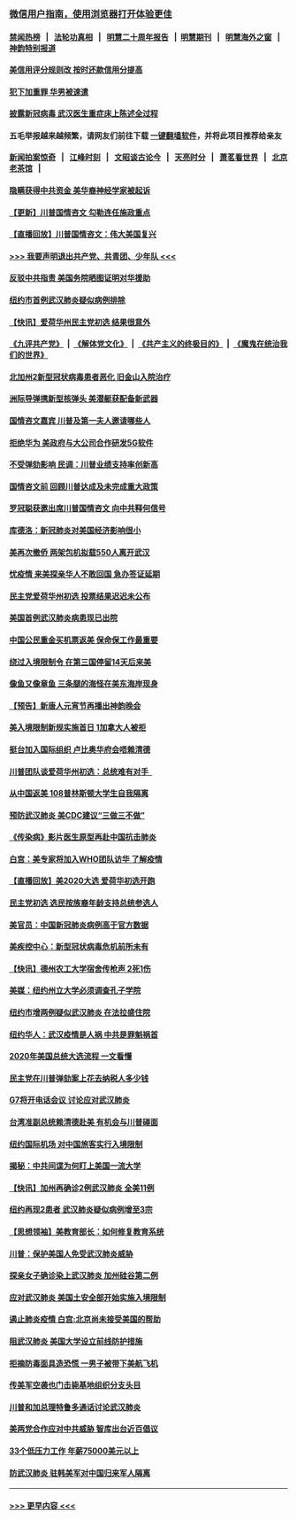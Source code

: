 ### [微信用户指南，使用浏览器打开体验更佳](https://github.com/gfw-breaker/banned-news1/blob/master/indexes/wechat-guide.md?t=0)
#### [禁闻热榜](热点新闻.md?t=0)  &nbsp;&nbsp;|&nbsp;&nbsp; [法轮功真相](https://github.com/gfw-breaker/truth/blob/master/README.md?t=0) &nbsp;&nbsp;|&nbsp;&nbsp; [明慧二十周年报告](https://github.com/gfw-breaker/mh-reports/blob/master/README.md?t=0) &nbsp;&nbsp;|&nbsp;&nbsp;[明慧期刊](https://github.com/gfw-breaker/mh-qikan) &nbsp;&nbsp;|&nbsp;&nbsp; [明慧海外之窗](https://github.com/gfw-breaker/mh-news/blob/master/README.md?t=0) &nbsp;&nbsp;|&nbsp;&nbsp; [神韵特别报道](https://github.com/gfw-breaker/mh-news/blob/master/shenyun.md?t=0)
#### [美信用评分规则改  按时还款信用分提高](../pages/nsc412/n11845488.md?t=02051511) 
#### [犯下加重罪 华男被速遣](../pages/nsc412/n11845476.md?t=02051511) 
#### [披露新冠病毒 武汉医生重症床上陈述全过程](../pages/nsc412/n11845150.md?t=02051511) 
#### 五毛举报越来越频繁，请网友们前往下载 [一键翻墙软件](https://github.com/gfw-breaker/ssr-accounts)，并将此项目推荐给亲友
#### [新闻拍案惊奇](https://github.com/gfw-breaker/banned-news1/blob/master/pages/link4.md) &nbsp;&nbsp;|&nbsp;&nbsp; [江峰时刻](https://github.com/gfw-breaker/banned-news1/blob/master/pages/link4.md) &nbsp;&nbsp;|&nbsp;&nbsp; [文昭谈古论今](https://github.com/gfw-breaker/banned-news1/blob/master/pages/link4.md) &nbsp;&nbsp;|&nbsp;&nbsp; [天亮时分](https://github.com/gfw-breaker/banned-news1/blob/master/pages/link4.md) &nbsp;&nbsp;|&nbsp;&nbsp; [萧茗看世界](https://github.com/gfw-breaker/banned-news1/blob/master/pages/link4.md) &nbsp;&nbsp;|&nbsp;&nbsp; [北京老茶馆](https://github.com/gfw-breaker/banned-news1/blob/master/pages/link4.md) &nbsp;&nbsp;|&nbsp;&nbsp; 
#### [隐瞒获得中共资金 美华裔神经学家被起诉](../pages/nsc412/n11844879.md?t=02051511) 
#### [【更新】川普国情咨文 勾勒连任施政重点](../pages/nsc412/n11845223.md?t=02051511) 
#### [【直播回放】川普国情咨文：伟大美国复兴](../pages/nsc412/n11842079.md?t=02051511) 
#### [>>> 我要声明退出共产党、共青团、少年队 <<<](https://github.com/begood0513/goodnews/blob/master/quit/letter.md) 
#### [反驳中共指责 美国务院晒图证明对华援助](../pages/nsc412/n11844859.md?t=02051511) 
#### [纽约市首例武汉肺炎疑似病例排除](../pages/nsc412/n11844989.md?t=02051511) 
#### [【快讯】爱荷华州民主党初选 结果很意外](../pages/nsc412/n11844878.md?t=02051511) 
#### [《九评共产党》](https://github.com/begood0513/9ping.md/blob/master/README.md) &nbsp;|&nbsp; [《解体党文化》](../../../../jtdwh.md/blob/master/README.md)  &nbsp;|&nbsp; [《共产主义的终极目的》](../../../../gczydzjmd.md/blob/master/README.md) &nbsp;|&nbsp; [《魔鬼在统治我们的世界》](../../../../mgztzwmdsj.md/blob/master/README.md) 
#### [北加州2新型冠状病毒患者恶化 旧金山入院治疗](../pages/nsc412/n11844842.md?t=02051511) 
#### [洲际导弹携新型核弹头 美潜艇获配备新武器](../pages/nsc412/n11844680.md?t=02051511) 
#### [国情咨文嘉宾 川普及第一夫人邀请哪些人](../pages/nsc412/n11844712.md?t=02051511) 
#### [拒绝华为 美政府与大公司合作研发5G软件](../pages/nsc412/n11844625.md?t=02051511) 
#### [不受弹劾影响 民调：川普业绩支持率创新高](../pages/nsc412/n11844622.md?t=02051511) 
#### [国情咨文前 回顾川普达成及未完成重大政策](../pages/nsc412/n11844581.md?t=02051511) 
#### [罗冠聪获邀出席川普国情咨文 向中共释何信号](../pages/nsc412/n11844355.md?t=02051511) 
#### [库德洛：新冠肺炎对美国经济影响很小](../pages/nsc412/n11844418.md?t=02051511) 
#### [美再次撤侨 两架包机拟载550人离开武汉](../pages/nsc412/n11844407.md?t=02051511) 
#### [忧疫情 来美探亲华人不敢回国 急办签证延期](../pages/nsc412/n11843344.md?t=02051511) 
#### [民主党爱荷华州初选 投票结果迟迟未公布](../pages/nsc412/n11844207.md?t=02051511) 
#### [美国首例武汉肺炎病患现已出院](../pages/nsc412/n11842740.md?t=02051511) 
#### [中国公民重金买机票返美 保命保工作最重要](../pages/nsc412/n11843282.md?t=02051511) 
#### [绕过入境限制令  在第三国停留14天后来美](../pages/nsc412/n11843341.md?t=02051511) 
#### [像鱼又像章鱼 三条腿的海怪在美东海岸现身](../pages/nsc412/n11843092.md?t=02051511) 
#### [【预告】新唐人元宵节再播出神韵晚会](../pages/nsc412/n11843192.md?t=02051511) 
#### [美入境限制新规实施首日 1加拿大人被拒](../pages/nsc412/n11843058.md?t=02051511) 
#### [挺台加入国际组织 卢比奥华府会唔赖清德](../pages/nsc412/n11843023.md?t=02051511) 
#### [川普团队谈爱荷华州初选：总统难有对手  ](../pages/nsc412/n11842867.md?t=02051511) 
#### [从中国返美 108普林斯顿大学生自我隔离](../pages/nsc412/n11842714.md?t=02051511) 
#### [预防武汉肺炎 美CDC建议“三做三不做”](../pages/nsc412/n11842700.md?t=02051511) 
#### [《传染病》影片医生原型再赴中国抗击肺炎](../pages/nsc412/n11842626.md?t=02051511) 
#### [白宫：美专家将加入WHO团队访华 了解疫情](../pages/nsc412/n11842198.md?t=02051511) 
#### [【直播回放】美2020大选 爱荷华初选开跑](../pages/nsc412/n11841820.md?t=02051511) 
#### [民主党初选 选民按族裔年龄支持总统参选人](../pages/nsc412/n11842239.md?t=02051511) 
#### [美官员：中国新冠肺炎病例高于官方数据](../pages/nsc412/n11842452.md?t=02051511) 
#### [美疾控中心：新型冠状病毒危机前所未有](../pages/nsc412/n11842406.md?t=02051511) 
#### [【快讯】德州农工大学宿舍传枪声 2死1伤](../pages/nsc412/n11842279.md?t=02051511) 
#### [美媒：纽约州立大学必须调查孔子学院](../pages/nsc412/n11840637.md?t=02051511) 
#### [纽约市增两例疑似武汉肺炎 在法拉盛住院](../pages/nsc412/n11840625.md?t=02051511) 
#### [纽约华人：武汉疫情是人祸 中共是罪魁祸首](../pages/nsc412/n11840631.md?t=02051511) 
#### [2020年美国总统大选流程 一文看懂](../pages/nsc412/n11842056.md?t=02051511) 
#### [民主党在川普弹劾案上花去纳税人多少钱](../pages/nsc412/n11841941.md?t=02051511) 
#### [G7将开电话会议 讨论应对武汉肺炎](../pages/nsc412/n11841658.md?t=02051511) 
#### [台湾准副总统赖清德赴美 有机会与川普碰面](../pages/nsc412/n11841332.md?t=02051511) 
#### [纽约国际机场  对中国旅客实行入境限制](../pages/nsc412/n11840619.md?t=02051511) 
#### [揭秘：中共间谍为何盯上美国一流大学](../pages/nsc412/n11840270.md?t=02051511) 
#### [【快讯】加州再确诊2例武汉肺炎 全美11例](../pages/nsc412/n11840339.md?t=02051511) 
#### [纽约再现2患者 武汉肺炎疑似病例增至3宗](../pages/nsc412/n11840010.md?t=02051511) 
#### [【思想领袖】美教育部长：如何修复教育系统](../pages/nsc412/n11690865.md?t=02051511) 
#### [川普：保护美国人免受武汉肺炎威胁](../pages/nsc412/n11839718.md?t=02051511) 
#### [探亲女子确诊染上武汉肺炎 加州硅谷第二例](../pages/nsc412/n11839784.md?t=02051511) 
#### [应对武汉肺炎 美国土安全部开始实施入境限制](../pages/nsc412/n11839729.md?t=02051511) 
#### [遏止肺炎疫情 白宫:北京尚未接受美国的帮助](../pages/nsc412/n11839660.md?t=02051511) 
#### [阻武汉肺炎 美国大学设立前线防护措施](../pages/nsc412/n11839479.md?t=02051511) 
#### [拒摘防毒面具造恐慌 一男子被带下美航飞机](../pages/nsc412/n11839455.md?t=02051511) 
#### [传美军空袭也门击毙基地组织分支头目](../pages/nsc412/n11839210.md?t=02051511) 
#### [川普和加总理特鲁多通话讨论武汉肺炎](../pages/nsc412/n11839128.md?t=02051511) 
#### [美两党合作应对中共威胁 智库出台近百倡议](../pages/nsc412/n11838437.md?t=02051511) 
#### [33个低压力工作 年薪75000美元以上](../pages/nsc412/n11834441.md?t=02051511) 
#### [防武汉肺炎 驻韩美军对中国归来军人隔离](../pages/nsc412/n11838970.md?t=02051511) 

----
#### [ >>> 更早内容 <<< ](../indexes/nsc412-earlier.md)
